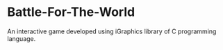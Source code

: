 # Battle-For-The-World
An interactive game developed using iGraphics library of C programming language.
